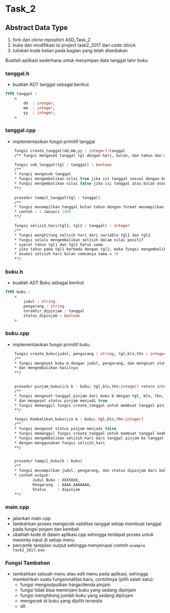 # Task_2
## Abstract Data Type

1. fork dan clone repositori ASD_Task_2
2. buka dan modifikasi isi project task2_2017 dari code::block
3. tuliskan kode kalian pada bagian yang telah disediakan

Buatlah aplikasi sederhana untuk menympan data tanggal lahir buku

### tanggal.h
* buatlah ADT tanggal sebagai berikut
```pascal
TYPE tanggal : 
    <
    	dd	: integer,
    	mm	: integer,
    	yy	: integer;
    >
```

### tanggal.cpp
* implementasikan fungsi primitif tanggal
```pascal
	fungsi create_tanggal(dd,mm,yy : integer):tanggal
	/** fungsi mengeset tanggal tgl dengan hari, bulan, dan tahun dan mengembalikan hasilnya **/

	fungsi cek_tanggal(tgl : tanggal) : boolean
	/**
	* fungsi mengecek tanggal
	* fungsi mengembalikan nilai true jika isi tanggal sesuai dengan bulannya
	* fungsi mengembalikan nilai false jika isi tanggal atau bulan atau tahun salah
	**/
	
	prosedur tampil_tanggal(tgl : tanggal)
	/**
	* fungsi menampilkan tanggal bulan tahun dengan format menampilkan nama bulan
	* contoh : 1 Januari 1980
	**/

	fungsi selisih_hari(tgl1, tgl2 : tanggal) : integer
	/**
	* fungsi menghitung selisih hari dari variable tgl1 dan tgl2
	* fungsi selalu mengembalikan selisih dalam nilai positif
	* syarat tahun tgl1 dan tgl2 harus sama
	* jika tahun pada tgl1 berbeda dengan tgl2, maka fungsi mengembalikan nilai -1
	* asumsi selisih hari bulan semuanya sama = 30
	**/
```

### buku.h
* buatlah ADT Buku sebagai berikut
```pascal
TYPE buku : 
    <
    	judul : string
    	pengarang : string
		terakhir_dipinjam : tanggal
		status_dipinjam : boolean
    >
```

### buku.cpp
* implementasikan fungsi primitif buku
```pascal
	fungsi create_buku(judul, pengarang : string, tgl,bln,thn : integer) return buku
	/**
    * fungsi mengeset buku b dengan judul, pengarang, dan mengeset status=false
    * dan mengembalikan hasilnya
    **/

	
	prosedur pinjam_buku(i/o b : buku; tgl,bln,thn:integer) return integer
    /**
    * fungsi mengeset tanggal pinjam dari buku b dengan tgl, bln, thn,
    * dan mengeset status pinjam menjadi true
    * fungsi memanggil fungsi create_tanggal untuk membuat tanggal pinjam
    **/

	fungsi kembalikan_buku(i/o b : buku; tgl,bln,thn:integer)
    /**
    * fungsi mengeset status pinjam menjadi false
    * fungsi memanggil fungsi create_tanggal untuk membuat tanggal kembali
    * fungsi mengembalikan selisih hari dari tanggal pinjam ke tanggal kembali
    * dengan menggunakan fungsi selisih_hari
    **/


	prosedur tampil_buku(b : buku)
    /**
    * fungsi menampilkan judul, pengarang, dan status dipinjam dari buku b
    * contoh output:
            Judul Buku : XXXXXXX,
            Pengarang  : AAAA AAAAAAA,
            Status     : dipinjam
    **/
```

### main.cpp
* jalankan main.cpp
* tambahkan proses mengecek validitas tanggal setiap membuat tanggal pada fungsi pinjam dan kembali
* ubahlah kode di dalam aplikasi.cpp sehingga terdapat proses untuk meminta input di setiap menu
* percantik tampilan output sehingga menyerupai contoh `example task2_2017.exe`

### Fungsi Tambahan
* tambahkan sebuah menu atau edit menu pada aplikasi, sehingga memberikan suatu fungsionalitas baru, contohnya (pilih salah satu):
	* fungsi mengoutputkan harga/denda pinjam
	* fungsi tidak bisa meminjam buku yang sedang dipinjam
	* fungsi menghitung jumlah buku yang sedang dipinjam
	* mengecek id buku yang dipilih tersedia
	* dll
